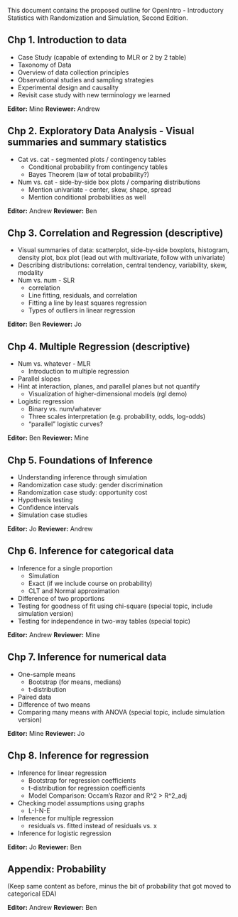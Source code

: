 This document contains the proposed outline for OpenIntro - Introductory Statistics with Randomization and Simulation, Second Edition.

## Chp 1. Introduction to data

- Case Study (capable of extending to MLR or 2 by 2 table)
- Taxonomy of Data
- Overview of data collection principles
- Observational studies and sampling strategies
- Experimental design and causality
- Revisit case study with new terminology we learned

**Editor:** Mine
**Reviewer:** Andrew

## Chp 2. Exploratory Data Analysis - Visual summaries and summary statistics

- Cat vs. cat - segmented plots / contingency tables
	- Conditional probability from contingency tables
	- Bayes Theorem (law of total probability?)
- Num vs. cat - side-by-side box plots / comparing distributions 
	- Mention univariate - center, skew, shape, spread
	- Mention conditional probabilities as well

**Editor:** Andrew
**Reviewer:** Ben

## Chp 3. Correlation and Regression (descriptive)

- Visual summaries of data: scatterplot, side-by-side boxplots, histogram, density plot, box plot (lead out with multivariate, follow with univariate)
- Describing distributions: correlation, central tendency, variability, skew, modality
- Num vs. num - SLR
	- correlation
	- Line fitting, residuals, and correlation
	- Fitting a line by least squares regression
	- Types of outliers in linear regression

**Editor:** Ben
**Reviewer:** Jo

## Chp 4. Multiple Regression (descriptive)

- Num vs. whatever - MLR
	- Introduction to multiple regression
- Parallel slopes
- Hint at interaction, planes, and parallel planes but not quantify
	- Visualization of higher-dimensional models (rgl demo)
- Logistic regression
	- Binary vs. num/whatever
	- Three scales interpretation (e.g. probability, odds, log-odds)
	- “parallel” logistic curves? 

**Editor:** Ben
**Reviewer:** Mine

## Chp 5. Foundations of Inference

- Understanding inference through simulation
- Randomization case study: gender discrimination
- Randomization case study: opportunity cost
- Hypothesis testing
- Confidence intervals
- Simulation case studies

**Editor:** Jo
**Reviewer:** Andrew

## Chp 6. Inference for categorical data

- Inference for a single proportion
	- Simulation
	- Exact (if we include course on probability)
	- CLT and Normal approximation
- Difference of two proportions
- Testing for goodness of fit using chi-square (special topic, include simulation version)
- Testing for independence in two-way tables (special topic)

**Editor:** Andrew
**Reviewer:** Mine

## Chp 7. Inference for numerical data

- One-sample means
	- Bootstrap (for means, medians)
	- t-distribution
- Paired data
- Difference of two means
- Comparing many means with ANOVA (special topic, include simulation version)

**Editor:** Mine
**Reviewer:** Jo

## Chp 8. Inference for regression

- Inference for linear regression
	- Bootstrap for regression coefficients
	- t-distribution for regression coefficients
	- Model Comparison: Occam’s Razor and R^2 > R^2_adj
- Checking model assumptions using graphs
	- L-I-N-E
- Inference for multiple regression
	- residuals vs. fitted instead of residuals vs. x
- Inference for logistic regression

**Editor:** Jo
**Reviewer:** Ben

## Appendix: Probability

(Keep same content as before, minus the bit of probability that got moved to categorical EDA)

**Editor:** Andrew
**Reviewer:** Ben